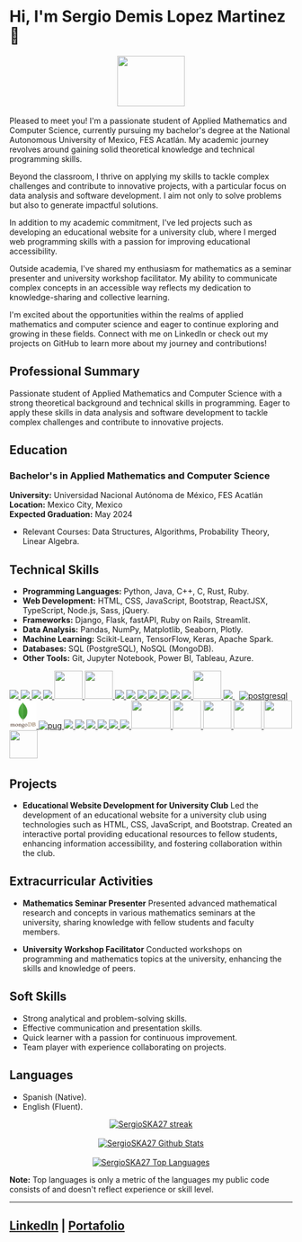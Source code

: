 # Hi, I'm Sergio Demis Lopez Martinez 👋

<p align="center">
<img src="https://art.pixilart.com/sr2712ab0b35ecd.gif" width="120" height="90"/>
</p>

Pleased to meet you! I'm a passionate student of Applied Mathematics and Computer Science, currently pursuing my bachelor's degree at the National Autonomous University of Mexico, FES Acatlán. My academic journey revolves around gaining solid theoretical knowledge and technical programming skills.

Beyond the classroom, I thrive on applying my skills to tackle complex challenges and contribute to innovative projects, with a particular focus on data analysis and software development. I aim not only to solve problems but also to generate impactful solutions.

In addition to my academic commitment, I've led projects such as developing an educational website for a university club, where I merged web programming skills with a passion for improving educational accessibility.

Outside academia, I've shared my enthusiasm for mathematics as a seminar presenter and university workshop facilitator. My ability to communicate complex concepts in an accessible way reflects my dedication to knowledge-sharing and collective learning.

I'm excited about the opportunities within the realms of applied mathematics and computer science and eager to continue exploring and growing in these fields. Connect with me on LinkedIn or check out my projects on GitHub to learn more about my journey and contributions!




## Professional Summary
Passionate student of Applied Mathematics and Computer Science with a strong theoretical background and technical skills in programming. Eager to apply these skills in data analysis and software development to tackle complex challenges and contribute to innovative projects.



## Education
### Bachelor's in Applied Mathematics and Computer Science
**University:** Universidad Nacional Autónoma de México, FES Acatlán  
**Location:** Mexico City, Mexico  
**Expected Graduation:** May 2024

- Relevant Courses: Data Structures, Algorithms, Probability Theory, Linear Algebra.



## Technical Skills
- **Programming Languages:** Python, Java, C++, C, Rust, Ruby.
- **Web Development:** HTML, CSS, JavaScript, Bootstrap, ReactJSX, TypeScript, Node.js, Sass, jQuery.
- **Frameworks:** Django, Flask, fastAPI, Ruby on Rails, Streamlit.
- **Data Analysis:** Pandas, NumPy, Matplotlib, Seaborn, Plotly.
- **Machine Learning:** Scikit-Learn, TensorFlow, Keras, Apache Spark.
- **Databases:** SQL (PostgreSQL), NoSQL (MongoDB).
- **Other Tools:** Git, Jupyter Notebook, Power BI, Tableau, Azure.


<p align="left">
    <a href="https://www.python.org" target="_blank"> <img src="https://img.icons8.com/color/48/000000/python.png"/> </a> 
    <a href="https://cplusplus.com/?msclkid=9675ffb1b00711ec8291bc5e9315e7bf" target="_blank"><img src="https://img.icons8.com/color/48/000000/c-plus-plus-logo.png"/> </a>
    <a href="https://www.geeksforgeeks.org/c-programming-language/" target="_blank"> <img src="https://img.icons8.com/ios-filled/50/000000/c.png" width="40"/> </a>
    <a href="https://www.java.com" target="_blank"> <img src="https://img.icons8.com/color/48/000000/java-coffee-cup-logo.png"/> </a>
    <a href="https://www.ruby-lang.org/" target="_blank"> <img src="https://upload.wikimedia.org/wikipedia/commons/thumb/7/73/Ruby_logo.svg/2048px-Ruby_logo.svg.png"  width="50" height="50"/> </a>
    <a href="https://www.rust-lang.org/" target="_blank"> <img src="https://rustacean.net/assets/cuddlyferris.png"  width="50" height="50"/> </a>
    <a href="https://reactjs.org/" target="_blank"> <img src="https://img.icons8.com/color/48/000000/react-native.png"/> </a>
    <a href="https://reactjs.org/" target="_blank"> <img src="https://img.icons8.com/color/48/000000/redux.png"/> </a>
    <a href="https://developer.mozilla.org/en-US/docs/Web/JavaScript" target="_blank"> <img src="https://img.icons8.com/color/48/000000/javascript.png"/> </a> 
    <a href="https://www.w3.org/html/" target="_blank"> <img src="https://img.icons8.com/color/48/000000/html-5.png"/> </a> 
    <a href="https://www.w3schools.com/css/" target="_blank"> <img src="https://img.icons8.com/color/48/000000/css3.png"/> </a> 
    <a href="https://getbootstrap.com" target="_blank"> <img src="https://img.icons8.com/color/48/000000/bootstrap.png"/> </a> 
    <a href="https://getbootstrap.com" target="_blank"> <img src="https://img.icons8.com/color/48/000000/material-ui.png"/> </a>
    <a href="https://sass-lang.com/" target="_blank"> <img src="https://upload.wikimedia.org/wikipedia/commons/thumb/9/96/Sass_Logo_Color.svg/1280px-Sass_Logo_Color.svg.png"  width="50" height="50"/> </a>
    <a style="padding-right:8px;" href="https://nodejs.org" target="_blank"> <img src="https://img.icons8.com/color/48/000000/nodejs.png"/> </a>
    <a href="https://www.postgresql.org/" target="_blank"> <img src="https://upload.wikimedia.org/wikipedia/commons/thumb/2/29/Postgresql_elephant.svg/993px-Postgresql_elephant.svg.png" alt="postgresql" width="50" height="50"/> </a>
    <a href="https://www.mongodb.com/" target="_blank"> <img src="https://raw.githubusercontent.com/devicons/devicon/master/icons/mongodb/mongodb-original-wordmark.svg" alt="mongodb" width="48" height="48"/> </a>
    <a href="https://pugjs.org" target="_blank"> <img src="https://img.icons8.com/dotty/80/fa314a/pug.png" alt="pug" width="40" height="40"/> </a>  
    <a href="https://www.heroku.com/" target="_blank"> <img src="https://img.icons8.com/color/48/000000/heroku.png"/> </a>   
    <a href="https://git-scm.com/" target="_blank"> <img src="https://img.icons8.com/color/48/000000/git.png"/> </a>
    <a href="https://github.com/" target="_blank"> <img src="https://img.icons8.com/fluency/48/000000/github.png"/> </a>
    <a href="https://ubuntu.com/" target="_blank"> <img src="https://img.icons8.com/color/48/000000/ubuntu--v1.png"/> </a>
    <a href="https://www.linux.org/" target="_blank"> <img src="https://img.icons8.com/color/48/000000/linux--v1.png"/> </a>
    <a href="https://www.microsoft.com/en-in/windows?r=1" target="_blank"> <img src="https://img.icons8.com/fluency/48/000000/windows-10.png"/> </a>
    <a href="https://www.tableau.com" target="_blank"> <img src="https://1000marcas.net/wp-content/uploads/2022/04/Tableau-Logo.png"  width="70" height="50"/> </a>
    <a href="https://azure.microsoft.com" target="_blank"> <img src="https://cdn.icon-icons.com/icons2/2699/PNG/512/microsoft_azure_logo_icon_170956.png"  width="50" height="50"/> </a>
    <a href="https://powerbi.microsoft.com" target="_blank"> <img src="https://logohistory.net/wp-content/uploads/2023/05/Power-BI-Symbol.png"  width="50" height="50"/> </a>
    <a href="https://www.tensorflow.org/" target="_blank"> <img src="https://upload.wikimedia.org/wikipedia/commons/thumb/2/2d/Tensorflow_logo.svg/1200px-Tensorflow_logo.svg.png"  width="50" height="50"/> </a>
    <a href="https://spark.apache.org/" target="_blank"> <img src="https://upload.wikimedia.org/wikipedia/commons/thumb/f/f3/Apache_Spark_logo.svg/1200px-Apache_Spark_logo.svg.png"  width="50" height="50"/> </a>
    <a href="https://streamlit.io/" target="_blank"> <img src="https://streamlit.io/images/brand/streamlit-logo-primary-colormark-darktext.png"  width="50" height="50"/> </a>
</p>



## Projects
- **Educational Website Development for University Club**
  Led the development of an educational website for a university club using technologies such as HTML, CSS, JavaScript, and Bootstrap. Created an interactive portal providing educational resources to fellow students, enhancing information accessibility, and fostering collaboration within the club.



## Extracurricular Activities
- **Mathematics Seminar Presenter**
  Presented advanced mathematical research and concepts in various mathematics seminars at the university, sharing knowledge with fellow students and faculty members.

- **University Workshop Facilitator**
  Conducted workshops on programming and mathematics topics at the university, enhancing the skills and knowledge of peers.



## Soft Skills
- Strong analytical and problem-solving skills.
- Effective communication and presentation skills.
- Quick learner with a passion for continuous improvement.
- Team player with experience collaborating on projects.



## Languages
- Spanish (Native).
- English (Fluent).


<p align="center"> 
  <a href="https://github.com/SergioSKA27/github-readme-streak-stats">
     <img title="🔥 Get streak stats for your profile at git.io/streak-stats" alt="SergioSKA27 streak" src="https://github-readme-stats.vercel.app/api?username=SergioSKA27&theme=material-palenight&text_color=99FF89&icon_color=C492E3&count_private=true&hide=contribs&show_icons=true"/></a>
<br/><br/>
  <a href="https://github.com/SergioSKA27/github-readme-stats"><img alt="SergioSKA27 Github Stats" src="https://github-readme-streak-stats.herokuapp.com?user=SergioSKA27&theme=material-palenight&hide_border=true&date_format=j%20M%5B%20Y%5D&currStreakLabel=99FF89&currStreakNum=99FF89" /></a>
<br/><br/>
  <a href="https://github.com/SergioSKA27/github-readme-stats"><img alt="SergioSKA27 Top Languages" src="https://github-readme-stats.vercel.app/api/top-langs/?username=SergioSKA27&theme=material-palenight&hide=Jupyter&layout=compact" /></a>
  
  </p>
<b>Note:</b> Top languages is only a metric of the languages my public code consists of and doesn't reflect experience or skill level.

---

## [LinkedIn](www.linkedin.com/in/sergio-demis-lópez-martínez-a765971b9) | [Portafolio](https://sergioska27.github.io/)

